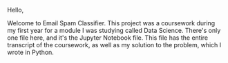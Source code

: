 Hello,


Welcome to Email Spam Classifier.
This project was a coursework during my first year for a module I was studying called Data Science. There's only one file here, and it's the Jupyter Notebook file. 
This file has the entire transcript of the coursework, as well as my solution to the problem, which I wrote in Python. 
